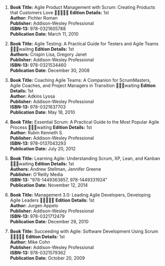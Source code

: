 1. **Book Title:** Agile Product Management with Scrum: Creating Products that Customers Love 🚨🚨🚨🚨🚨
   **Edition Details:** 1st  
   **Author:** Pichler Roman  
   **Publisher:** Addison-Wesley Professional  
   **ISBN-13:** 978-0321605788  
   **Publication Date:** March 11, 2010

2. **Book Title:** Agile Testing: A Practical Guide for Testers and Agile Teams 📒🔐🚫waiitng
   **Edition Details:** 1st  
   **Authors:** Crispin Lisa, Gregory Janet  
   **Publisher:** Addison-Wesley Professional  
   **ISBN-13:** 978-0321534460  
   **Publication Date:** December 30, 2008

3. **Book Title:** Coaching Agile Teams: A Companion for ScrumMasters, Agile Coaches, and Project Managers in Transition 📒🔐🚫waiting
   **Edition Details:** 1st  
   **Author:** Adkins Lyssa  
   **Publisher:** Addison-Wesley Professional  
   **ISBN-13:** 978-0321637703  
   **Publication Date:** May 18, 2010

4. **Book Title:** Essential Scrum: A Practical Guide to the Most Popular Agile Process 📒🔐🚫waiting
   **Edition Details:** 1st  
   **Author:** Rubin Kenneth S.  
   **Publisher:** Addison-Wesley Professional  
   **ISBN-13:** 978-0137043293  
   **Publication Date:** July 20, 2012

5. **Book Title:** Learning Agile: Understanding Scrum, XP, Lean, and Kanban 📒🔐🚫waiting
   **Edition Details:** 1st  
   **Authors:** Andrew Stellman, Jennifer Greene  
   **Publisher:** O'Reilly Media  
   **ISBN-13:** "978-1449363857, 978-1449331924"  
   **Publication Date:** November 12, 2014

6. **Book Title:** Management 3.0: Leading Agile Developers, Developing Agile Leaders 🚨🚨🚨🚨🚨
   **Edition Details:** 1st  
   **Author:** Jurgen Appelo  
   **Publisher:** Addison-Wesley Professional  
   **ISBN-13:** 978-0321712479  
   **Publication Date:** December 28, 2010

7. **Book Title:** Succeeding with Agile: Software Development Using Scrum 🚨🚨🚨🚨🚨 
   **Edition Details:** 1st  
   **Author:** Mike Cohn  
   **Publisher:** Addison-Wesley Professional  
   **ISBN-13:** 978-0321579362  
   **Publication Date:** October 20, 2009
